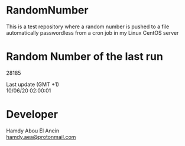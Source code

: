 # RandomNumber    
This is a test repository where a random number is pushed to a file automatically passwordless from a cron job in my Linux CentOS server    
# Random Number of the last run   
28185
      
Last update (GMT +1)    
10/06/20 02:00:01
# Developer    
Hamdy Abou El Anein   
hamdy.aea@protonmail.com
